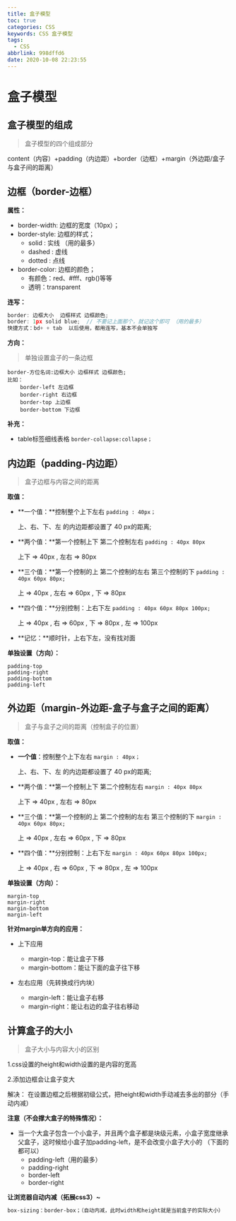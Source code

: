 ```yaml
---
title: 盒子模型
toc: true
categories: CSS
keywords: CSS 盒子模型
tags:
  - CSS
abbrlink: 998dffd6
date: 2020-10-08 22:23:55
---
```

# 盒子模型
## 盒子模型的组成
> 盒子模型的四个组成部分

content（内容）+padding（内边距）+border（边框）+margin（外边距/盒子与盒子间的距离）
<!--more-->
## 边框（border-边框）
**属性：**

- border-width: 边框的宽度（10px）；
- border-style: 边框的样式；
  - solid : 实线 （用的最多）
  - dashed : 虚线
  - dotted : 点线
- border-color: 边框的颜色；
  - 有颜色：red、#fff、rgb()等等
  - 透明：transparent

**连写：**
```js
border: 边框大小  边框样式 边框颜色;
border: 1px solid blue;  // 不要记上面那个，就记这个即可 （用的最多）
快捷方式：bd+ + tab  以后使用，都用连写，基本不会单独写
```

**方向：**

> 单独设置盒子的一条边框

```
border-方位名词:边框大小 边框样式 边框颜色;
比如：
    border-left 左边框
    border-right 右边框
    border-top 上边框
    border-bottom 下边框
```

**补充：**

- table标签细线表格 `border-collapse:collapse；`

## 内边距（padding-内边距）

> 盒子边框与内容之间的距离

**取值：**

- **一个值：**控制整个上下左右 `padding : 40px；`

  上、右、下、左 的内边距都设置了 40 px的距离;

- **两个值：**第一个控制上下 第二个控制左右  `padding : 40px 80px`

  上下 => 40px   ,   左右 => 80px 

- **三个值：**第一个控制的上 第二个控制的左右 第三个控制的下 `padding : 40px 60px 80px;`

  上 => 40px , 左右 => 60px , 下 => 80px 

- **四个值：**分别控制：上右下左 `padding : 40px 60px 80px 100px;`

  上 => 40px , 右 => 60px , 下 => 80px , 左 => 100px

- **记忆：**顺时针，上右下左，没有找对面

**单独设置（方向）：**

```
padding-top
padding-right
padding-bottom
padding-left
```

## 外边距（margin-外边距-盒子与盒子之间的距离）

> 盒子与盒子之间的距离（控制盒子的位置）

**取值：**

- **一个值**：控制整个上下左右 `margin : 40px；`

  上、右、下、左 的内边距都设置了 40 px的距离;

- **两个值：**第一个控制上下  第二个控制左右  `margin : 40px 80px`

  上下 => 40px   ,   左右 => 80px 

- **三个值：**第一个控制的上 第二个控制的左右 第三个控制的下 `margin : 40px 60px 80px;`

  上 => 40px , 左右 => 60px , 下 => 80px 

- **四个值：**分别控制：上右下左 `margin : 40px 60px 80px 100px;`

  上 => 40px , 右 => 60px , 下 => 80px , 左 => 100px

**单独设置（方向）：**

```
margin-top
margin-right
margin-bottom
margin-left
```

**针对margin单方向的应用：**

- 上下应用
  - margin-top：能让盒子下移
  - margin-bottom：能让下面的盒子往下移

- 左右应用（先转换成行内块）
  - margin-left：能让盒子右移
  - margin-right：能让右边的盒子往右移动

## 计算盒子的大小
> 盒子大小与内容大小的区别

1.css设置的height和width设置的是内容的宽高

2.添加边框会让盒子变大
  
解决：
  在设置边框之后根据初级公式，把height和width手动减去多出的部分（手动内减）

**注意（不会撑大盒子的特殊情况）：**

- 当一个大盒子包含一个小盒子，并且两个盒子都是块级元素，小盒子宽度继承父盒子，这时候给小盒子加padding-left，是不会改变小盒子大小的 （下面的都可以）
  - padding-left（用的最多）
  - padding-right
  - border-left
  - border-right

**让浏览器自动内减（拓展css3）~** 

```html
box-sizing：border-box；（自动内减，此时width和height就是当前盒子的实际大小）
```

